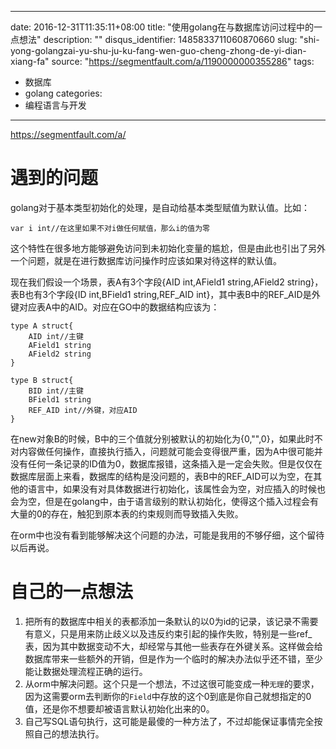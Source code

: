 
---
date: 2016-12-31T11:35:11+08:00
title: "使用golang在与数据库访问过程中的一点想法"
description: ""
disqus_identifier: 1485833711060870660
slug: "shi-yong-golangzai-yu-shu-ju-ku-fang-wen-guo-cheng-zhong-de-yi-dian-xiang-fa"
source: "https://segmentfault.com/a/1190000000355286"
tags: 
- 数据库 
- golang 
categories:
- 编程语言与开发
---

https://segmentfault.com/a/

遇到的问题
==========

golang对于基本类型初始化的处理，是自动给基本类型赋值为默认值。比如：

    var i int//在这里如果不对i做任何赋值，那么i的值为零

这个特性在很多地方能够避免访问到未初始化变量的尴尬，但是由此也引出了另外一个问题，就是在进行数据库访问操作时应该如果对待这样的默认值。

现在我们假设一个场景，表A有3个字段{AID int,AField1 string,AField2
string}，表B也有3个字段{ID int,BField1 string,REF\_AID
int}，其中表B中的REF\_AID是外键对应表A中的AID。对应在GO中的数据结构应该为：

    type A struct{
        AID int//主键
        AField1 string
        AField2 string
    }

    type B struct{
        BID int//主键
        BField1 string
        REF_AID int//外键，对应AID
    }

在new对象B的时候，B中的三个值就分别被默认的初始化为{0,"",0}，如果此时不对内容做任何操作，直接执行插入，问题就可能会变得很严重，因为A中很可能并没有任何一条记录的ID值为0，数据库报错，这条插入是一定会失败。但是仅仅在数据库层面上来看，数据库的结构是没问题的，表B中的REF\_AID可以为空，在其他的语言中，如果没有对具体数据进行初始化，该属性会为空，对应插入的时候也会为空，但是在golang中，由于语言级别的默认初始化，使得这个插入过程会有大量的0的存在，触犯到原本表的约束规则而导致插入失败。

在orm中也没有看到能够解决这个问题的办法，可能是我用的不够仔细，这个留待以后再说。

自己的一点想法
==============

1.  把所有的数据库中相关的表都添加一条默认的以0为id的记录，该记录不需要有意义，只是用来防止歧义以及违反约束引起的操作失败，特别是一些ref\_表，因为其中数据变动不大，却经常与其他一些表存在外键关系。这样做会给数据库带来一些额外的开销，但是作为一个临时的解决办法似乎还不错，至少能让数据处理流程正确的运行。
2.  从orm中解决问题。这个只是一个想法，不过这很可能变成一种`无理`的要求，因为这需要orm去判断你的`Field`中存放的这个0到底是你自己就想指定的0值，还是你不想要却被语言默认初始化出来的0。
3.  自己写SQL语句执行，这可能是最傻的一种方法了，不过却能保证事情完全按照自己的想法执行。


